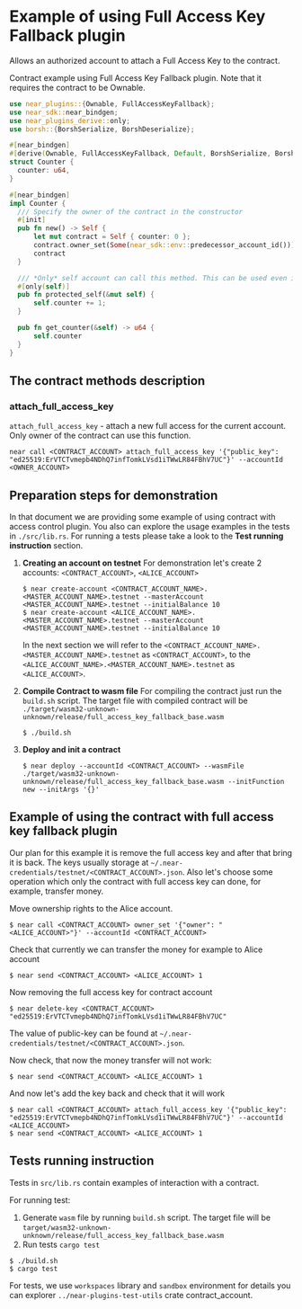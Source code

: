 # Example of using Full Access Key Fallback plugin

Allows an authorized account to attach a Full Access Key to the contract.

Contract example using Full Access Key Fallback plugin. Note that it requires the contract to be Ownable.

```rust
use near_plugins::{Ownable, FullAccessKeyFallback};
use near_sdk::near_bindgen;
use near_plugins_derive::only;
use borsh::{BorshSerialize, BorshDeserialize};

#[near_bindgen]
#[derive(Ownable, FullAccessKeyFallback, Default, BorshSerialize, BorshDeserialize)]
struct Counter {
  counter: u64,
}

#[near_bindgen]
impl Counter {
  /// Specify the owner of the contract in the constructor
  #[init]
  pub fn new() -> Self {
      let mut contract = Self { counter: 0 };
      contract.owner_set(Some(near_sdk::env::predecessor_account_id()));
      contract
  }

  /// *Only* self account can call this method. This can be used even if the contract is not Ownable.
  #[only(self)]
  pub fn protected_self(&mut self) {
      self.counter += 1;
  }

  pub fn get_counter(&self) -> u64 {
      self.counter
  }
}
```

## The contract methods description
### attach_full_access_key
`attach_full_access_key` - attach a new full access for the current account. 
Only owner of the contract can use this function. 

```shell
near call <CONTRACT_ACCOUNT> attach_full_access_key '{"public_key": "ed25519:ErVTCTvmepb4NDhQ7infTomkLVsd1iTWwLR84FBhV7UC"}' --accountId <OWNER_ACCOUNT>
```

## Preparation steps for demonstration
In that document we are providing some example of using contract with access control plugin. You also can explore the usage examples in the tests in `./src/lib.rs`. For running a tests please take a look to the **Test running instruction** section.

1. **Creating an account on testnet**
   For demonstration let's create 2 accounts: `<CONTRACT_ACCOUNT>`, `<ALICE_ACCOUNT>`
   ```shell
   $ near create-account <CONTRACT_ACCOUNT_NAME>.<MASTER_ACCOUNT_NAME>.testnet --masterAccount <MASTER_ACCOUNT_NAME>.testnet --initialBalance 10
   $ near create-account <ALICE_ACCOUNT_NAME>.<MASTER_ACCOUNT_NAME>.testnet --masterAccount <MASTER_ACCOUNT_NAME>.testnet --initialBalance 10
   ```

   In the next section we will refer to the `<CONTRACT_ACCOUNT_NAME>.<MASTER_ACCOUNT_NAME>.testnet` as `<CONTRACT_ACCOUNT>`,
   to the `<ALICE_ACCOUNT_NAME>.<MASTER_ACCOUNT_NAME>.testnet` as `<ALICE_ACCOUNT>`.

2. **Compile Contract to wasm file**
   For compiling the contract just run the `build.sh` script. The target file with compiled contract will be `./target/wasm32-unknown-unknown/release/full_access_key_fallback_base.wasm`

   ```shell
   $ ./build.sh
   ```

3. **Deploy and init a contract**
   ```shell
   $ near deploy --accountId <CONTRACT_ACCOUNT> --wasmFile ./target/wasm32-unknown-unknown/release/full_access_key_fallback_base.wasm --initFunction new --initArgs '{}'
   ```

## Example of using the contract with full access key fallback plugin
Our plan for this example it is remove the full access key and after that bring it is back. 
The keys usually storage at `~/.near-credentials/testnet/<CONTRACT_ACCOUNT>.json`. Also let's
choose some operation which only the contract with full access key can done, for example, 
transfer money. 

Move ownership rights to the Alice account. 
```shell
$ near call <CONTRACT_ACCOUNT> owner_set '{"owner": "<ALICE_ACCOUNT>"}' --accountId <CONTRACT_ACCOUNT>
```

Check that currently we can transfer the money for example to Alice account
```shell
$ near send <CONTRACT_ACCOUNT> <ALICE_ACCOUNT> 1
```

Now removing the full access key for contract account

```shell
$ near delete-key <CONTRACT_ACCOUNT> "ed25519:ErVTCTvmepb4NDhQ7infTomkLVsd1iTWwLR84FBhV7UC"
```

The value of public-key can be found at `~/.near-credentials/testnet/<CONTRACT_ACCOUNT>.json`. 

Now check, that now the money transfer will not work: 
```shell
$ near send <CONTRACT_ACCOUNT> <ALICE_ACCOUNT> 1
```

And now let's add the key back and check that it will work
```shell
$ near call <CONTRACT_ACCOUNT> attach_full_access_key '{"public_key": "ed25519:ErVTCTvmepb4NDhQ7infTomkLVsd1iTWwLR84FBhV7UC"}' --accountId <ALICE_ACCOUNT>
$ near send <CONTRACT_ACCOUNT> <ALICE_ACCOUNT> 1
```

## Tests running instruction
Tests in `src/lib.rs` contain examples of interaction with a contract.

For running test:
1. Generate `wasm` file by running `build.sh` script. The target file will be `target/wasm32-unknown-unknown/release/full_access_key_fallback_base.wasm`
2. Run tests `cargo test`

```shell
$ ./build.sh
$ cargo test
```

For tests, we use `workspaces` library and `sandbox` environment for details you can explorer `../near-plugins-test-utils` crate
contract_account.